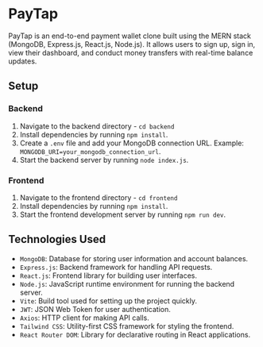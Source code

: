 # PayTap

PayTap is an end-to-end payment wallet clone built using the MERN stack (MongoDB, Express.js, React.js, Node.js). It allows users to sign up, sign in, view their dashboard, and conduct money transfers with real-time balance updates.

## Setup

### Backend

1. Navigate to the backend directory - `cd backend`
2. Install dependencies by running `npm install`.
3. Create a `.env` file and add your MongoDB connection URL. Example: `MONGODB_URI=your_mongodb_connection_url`.
4. Start the backend server by running `node index.js`.

### Frontend

1. Navigate to the frontend directory - `cd frontend`
2. Install dependencies by running `npm install`.
3. Start the frontend development server by running `npm run dev`.


## Technologies Used

- `MongoDB`: Database for storing user information and account balances.
- `Express.js`: Backend framework for handling API requests.
- `React.js`: Frontend library for building user interfaces.
- `Node.js`: JavaScript runtime environment for running the backend server.
- `Vite`: Build tool used for setting up the project quickly.
- `JWT`: JSON Web Token for user authentication.
- `Axios`: HTTP client for making API calls.
- `Tailwind CSS`: Utility-first CSS framework for styling the frontend.
- `React Router DOM`: Library for declarative routing in React applications.
